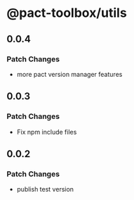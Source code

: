 # @pact-toolbox/utils

## 0.0.4

### Patch Changes

- more pact version manager features

## 0.0.3

### Patch Changes

- Fix npm include files

## 0.0.2

### Patch Changes

- publish test version
